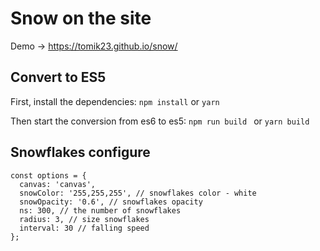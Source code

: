 # Snow on the site 

Demo -> <https://tomik23.github.io/snow/>

## Convert to ES5
First, install the dependencies:
```npm install``` or ```yarn```

Then start the conversion from es6 to es5:
```npm run build ``` or ```yarn build```

## Snowflakes configure
```
const options = {
  canvas: 'canvas',
  snowColor: '255,255,255', // snowflakes color - white
  snowOpacity: '0.6', // snowflakes opacity
  ns: 300, // the number of snowflakes
  radius: 3, // size snowflakes
  interval: 30 // falling speed
};
```